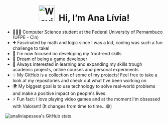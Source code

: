 <div align="center">

# <img src="https://raw.githubusercontent.com/Tarikul-Islam-Anik/Animated-Fluent-Emojis/master/Emojis/Hand%20gestures/Waving%20Hand%20Medium-Light%20Skin%20Tone.png" alt="Waving Hand Medium-Light Skin Tone" width="50px" /> &nbsp;Hi, I’m Ana Lívia!
</div>

- 👩🏻‍💻 Computer Science student at the Federal University of Pernambuco (UFPE - CIn)
- ➕ Fascinated by math and logic since I was a kid, coding was such a fun challenge to take!
- 🌱 I'm now focused on developing my front-end skills
- 🌟 Dream of being a game developer
- 📝 Always interested in learning and expanding my skills trough academic projects, online courses and personal experiments
- 💡 My GitHub is a collection of some of my projects! Feel free to take a look at my repositories and check out what I've been working on 
- 🌍 My biggest goal is to use technology to solve real-world problems and make a positive impact on people's lives
- ⚡ Fun fact: I love playing video games and at the moment I'm obsessed with Valorant! (It changes from time to time...😁)

![analiviapessoa's GitHub stats](https://github-readme-stats.vercel.app/api?username=analiviapessoa&show_icons=true&theme=dracula)
